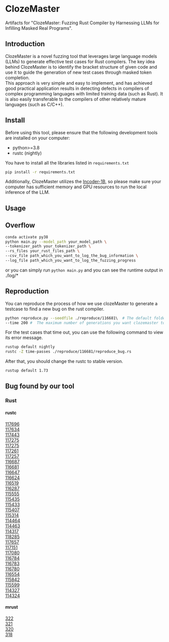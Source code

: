 # ClozeMaster
Artifacts for "ClozeMaster: Fuzzing Rust Compiler by Harnessing LLMs for Infilling Masked Real Programs".
## Introduction
ClozeMaster is a novel fuzzing tool that leverages large language models (LLMs) to generate effective test cases for Rust compilers. The key idea behind ClozeMaster is to identify the bracket structure of given code and use it to guide the generation of new test cases through masked token completion. 
<br>This approach is very simple and easy to implement, and has achieved good practical application results in detecting defects in compilers of complex programming languages with limited training data (such as Rust). It is also easily transferable to the compilers of other relatively mature languages (such as C/C++).
## Install

Before using this tool, please ensure that the following development tools are installed on your computer:

- python>=3.8
- rustc (nightly)

You have to install all the libraries listed in `requirements.txt`

```sh
pip install -r requirements.txt
```

Additionally, ClozeMaster utilizes the [Incoder-1B](https://huggingface.co/facebook/incoder-1B), so please make sure your computer has sufficient memory and GPU resources to run the local inference of the LLM.


## Usage

## Overflow

```sh
conda activate py38
python main.py --model_path your_model_path \
--tokenizer_path your_tokenizer_path \
--rs_files your_rust_files_path \
--csv_file path_which_you_want_to_log_the_bug_information \
--log_file path_which_you_want_to_log_the_fuzzing_progress
```
or you can simply run `python main.py` and you can see the runtime output in ./log/*

## Reproduction

You can reproduce the process of how we use clozeMaster to generate a testcase to find a new bug on the rust compiler.
```sh
python reproduce.py --seedfile ./reproduce/116681\  # The default folder address for storing seed file
--time 200 #  The maximum number of generations you want clozemaster to attempt
```
For the test cases that time out, you can use the following command to view its error message.
```sh
rustup default nightly
rustc -Z time-passes ./reproduce/116681/reproduce_bug.rs
```
After that, you should change the rustc to stable version.
```sh
rustup default 1.73
```

## Bug found by our tool
### Rust
#### rustc
[117696](https://github.com/rust-lang/rust/issues/117696)  
[117634](https://github.com/rust-lang/rust/issues/117634)  
[117443](https://github.com/rust-lang/rust/issues/117443)  
[117275](https://github.com/rust-lang/rust/issues/117275)  
[117275](https://github.com/rust-lang/rust/issues/117275)  
[117261](https://github.com/rust-lang/rust/issues/117261)  
[117257](https://github.com/rust-lang/rust/issues/117257)  
[116687](https://github.com/rust-lang/rust/issues/116687)  
[116681](https://github.com/rust-lang/rust/issues/116681)  
[116647](https://github.com/rust-lang/rust/issues/116647)  
[116624](https://github.com/rust-lang/rust/issues/116624)  
[116519](https://github.com/rust-lang/rust/issues/116519)  
[116287](https://github.com/rust-lang/rust/issues/116287)  
[115555](https://github.com/rust-lang/rust/issues/115555)  
[115435](https://github.com/rust-lang/rust/issues/115435)  
[115433](https://github.com/rust-lang/rust/issues/115433)  
[115407](https://github.com/rust-lang/rust/issues/115407)  
[115314](https://github.com/rust-lang/rust/issues/115314)  
[114464](https://github.com/rust-lang/rust/issues/114464)  
[114463](https://github.com/rust-lang/rust/issues/114463)  
[114317](https://github.com/rust-lang/rust/issues/114317)  
[118285](https://github.com/rust-lang/rust/issues/118285)  
[117657](https://github.com/rust-lang/rust/issues/117657)  
[117151](https://github.com/rust-lang/rust/issues/117151)  
[117080](https://github.com/rust-lang/rust/issues/117080)  
[116784](https://github.com/rust-lang/rust/issues/116784)  
[116783](https://github.com/rust-lang/rust/issues/116783)  
[116780](https://github.com/rust-lang/rust/issues/116780)  
[116554](https://github.com/rust-lang/rust/issues/116554)  
[115842](https://github.com/rust-lang/rust/issues/115842)  
[115599](https://github.com/rust-lang/rust/issues/115599)  
[114327](https://github.com/rust-lang/rust/issues/114327)  
[114324](https://github.com/rust-lang/rust/issues/114324)  
#### mrust
[322](https://github.com/thepowersgang/mrustc/issues/322)  
[321](https://github.com/thepowersgang/mrustc/issues/321)  
[320](https://github.com/thepowersgang/mrustc/issues/320)  
[318](https://github.com/thepowersgang/mrustc/issues/318)  
<!--
### C
#### LLVM
[87957](https://github.com/llvm/llvm-project/issues/87957)  
[89493](https://github.com/llvm/llvm-project/issues/89493)  
[90330](https://github.com/llvm/llvm-project/issues/90330)  

#### GCC
[114634](https://gcc.gnu.org/bugzilla/show_bug.cgi?id=114634)  
[114638](https://gcc.gnu.org/bugzilla/show_bug.cgi?id=114638)  
[114858](https://gcc.gnu.org/bugzilla/show_bug.cgi?id=114858)  
[115173](https://gcc.gnu.org/bugzilla/show_bug.cgi?id=115173)  
-->



